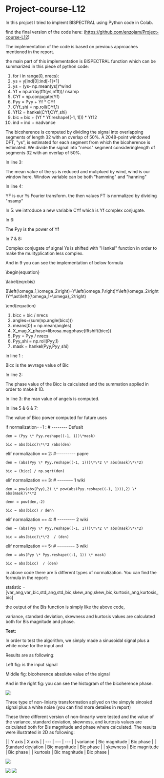 # Project-course-L12


In this projcet I tried to implemt BISPECTRAL using Python code in Colab.

find the final version of the code here: (https://github.com/enzojam/Project-course-L12)

The implementation of the code is based on previous approaches mentioned in the report.

the main part of this implementation is BISPECTRAL function which can be summarized in this piece of python code:

1. for i in range(0, nrecs):
2. ys = y[ind[0]:ind[-1]+1]
3. ys = (ys- np.mean(ys))\*wind
4. Yf = np.array(fft(ys,nfft))/ nsamp
5. CYf = np.conjugate(Yf)
6. Pyy = Pyy + Yf \* CYf
7. CYf\_shi = np.roll(CYf,1)
8. Yf12 = hankel(CYf,CYf\_shi)
9. bic = bic + (Yf \* Yf.reshape((-1, 1))) \* Yf12
10. ind = ind + nadvance

The bicoherence is computed by dividing the signal into overlapping segments of length 32 with an overlap of 50%. A 2048-point windowed DFT, &quot;ys&quot;, is estimated for each segment from which the bicoherence is estimated. We divide the signal into &quot;nrecs&quot; segment consideringlength of segments 32 with an overlap of 50%.

In line 3:

The mean value of the ys is reduced and muliplued by wind, wind is our window here. Window variable can be both &quot;hamming&quot; and &quot;hanning&quot;

In line 4:

YF is our Ys Fourier transform. the then values FT is normalized by dividing &quot;nsamp&quot;

In 5: we introduce a new variable CYf which is Yf complex conjugate.

In 6:

The Pyy is the power of Yf

In 7 &amp; 8:

Complex conjugate of signal Ys is shifted with &quot;Hankel&quot; function in order to make the mulityplication less complex.

And in 9 you can see the implementation of below formula

\begin{equation}

\label{eqn:bis}

B\left(\omega\_1,\omega\_2\right)=Y\left(\omega\_1\right)Y\left(\omega\_2\right)Y^\ast\left({\omega\_1+\omega}\_2\right)

\end{equation}

1. bicc     = bic / nrecs
2. angles=(sum(np.angle(bicc)))
3. means[0] = np.mean(angles)
4. X\_mag,X\_phase=librosa.magphase(fftshift(bicc))
5. Pyy     = Pyy  / nrecs
6. Pyy\_shi = np.roll(Pyy,1)
7. mask = hankel(Pyy,Pyy\_shi)

in line 1 :

Bicc is the avvrage value of Bic

In line 2:

The phase value of the Bicc is calculated and the summation applied in order to make it 1D.

In line 3: the man value of angels is computed.

In line 5 &amp; 6 &amp; 7:

The value of Bicc power computed for future uses

  if normalization==1 : # -------- Defualt

    den = (Pyy \* Pyy.reshape((-1, 1))\*mask)

    bic = abs(bicc)\*\*2 /abs(den)

  elif normalization == 2: #---------- papre

    den = (abs(Pyy \* Pyy.reshape((-1, 1)))\*\*2 \* abs(mask)\*\*2)

    bic = (bicc) / np.sqrt(den)

  elif normalization == 3:  # -------- 1 wiki

    den = pow(abs(Pyy),2) \* pow(abs(Pyy.reshape((-1, 1))),2) \* abs(mask)\*\*2

    denn = pow(den,-2)

    bic = abs(bicc) / denn

  elif normalization == 4: # --------- 2 wiki

    den = (abs(Pyy \* Pyy.reshape((-1, 1)))\*\*2 \* abs(mask)\*\*2)

    bic = abs(bicc)\*\*2  / (den)

  elif normalization == 5: # --------- 3 wiki

    den = abs(Pyy \* Pyy.reshape((-1, 1)) \* mask)

    bic = abs(bicc)  / (den)

in above code there are 5 different types of normalization. You can find the formula in the report:

statistic = [var\_ang,var\_bic,std\_ang,std\_bic,skew\_ang,skew\_bic,kurtosis\_ang,kurtosis\_bic]

the output of the Bis function is simply like the above code,

variance, standard deviation, skewness and kurtosis values are calculated both for Bis magnitude and phase.

**Test:**

In order to test the algorithm, we simply made a sinusoidal signal plus a white noise for the input and

Results are as following:

Left fig: is the input signal

Middle fig: bicoherence absolute value of the signal

And in the right fig: you can see the histogram of the bicoherence phase.

![](1.png)

Three type of non-liniarty transformation apllyed on the simpyle sinosied signal plus a white noise (you can find more detailes in report)

These three different version of non-linearty were tested and the value of the variance, standard deviation, skewness, and kurtosis values are calculated both for Bis magnitude and phase where calculated. The results were illustrated in 2D as following:

|
 | Y axis | X axis |
| --- | --- | --- |
| variance | Bic magnitude | Bic phase |
| Standard deviation | Bic magnitude | Bic phase |
| skewness | Bic magnitude | Bic phase |
| kurtosis | Bic magnitude | Bic phase |

![](2.png)

![](3.png) ![](4.png)
